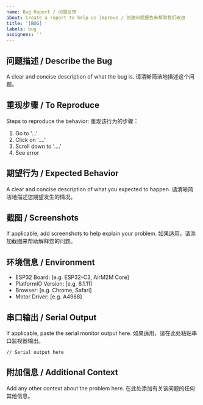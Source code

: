 ```yaml
---
name: Bug Report / 问题反馈
about: Create a report to help us improve / 创建问题报告来帮助我们改进
title: '[BUG] '
labels: bug
assignees: ''
---
```


## 问题描述 / Describe the Bug
A clear and concise description of what the bug is.
请清晰简洁地描述这个问题。

## 重现步骤 / To Reproduce
Steps to reproduce the behavior:
重现该行为的步骤：
1. Go to '...'
2. Click on '....'
3. Scroll down to '....'
4. See error

## 期望行为 / Expected Behavior
A clear and concise description of what you expected to happen.
请清晰简洁地描述您期望发生的情况。

## 截图 / Screenshots
If applicable, add screenshots to help explain your problem.
如果适用，请添加截图来帮助解释您的问题。

## 环境信息 / Environment
- ESP32 Board: [e.g. ESP32-C3, AirM2M Core]
- PlatformIO Version: [e.g. 6.1.11]
- Browser: [e.g. Chrome, Safari]
- Motor Driver: [e.g. A4988]

## 串口输出 / Serial Output
If applicable, paste the serial monitor output here.
如果适用，请在此处粘贴串口监视器输出。

```
// Serial output here
```

## 附加信息 / Additional Context
Add any other context about the problem here.
在此处添加有关该问题的任何其他信息。